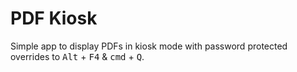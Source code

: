 # PDF Kiosk

Simple app to display PDFs in kiosk mode with password protected overrides to <kbd>Alt</kbd> + <kbd>F4</kbd> & <kbd>cmd</kbd> + <kbd>Q</kbd>.